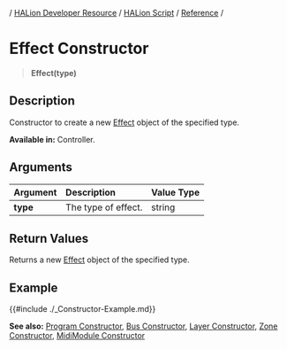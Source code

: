/ [HALion Developer Resource](../..//HALion-Developer-Resource.md) / [HALion Script](./HALion-Script.md) / [Reference](./Reference.md) /

# Effect Constructor

>**Effect(type)**

## Description

Constructor to create a new [Effect](./Effect.md) object of the specified type.

**Available in:** Controller.

## Arguments

|Argument|Description|Value Type|
|:-|:-|:-|
|**type**|The type of effect.|string|



## Return Values

Returns a new [Effect](./Effect.md) object of the specified type.

## Example

{{#include ./_Constructor-Example.md}}

**See also:** [Program Constructor](./Program-Constructor.md), [Bus Constructor](./Bus-Constructor.md), [Layer Constructor](./Layer-Constructor.md), [Zone Constructor](./Zone-Constructor.md), [MidiModule Constructor](./MidiModule-Constructor.md)